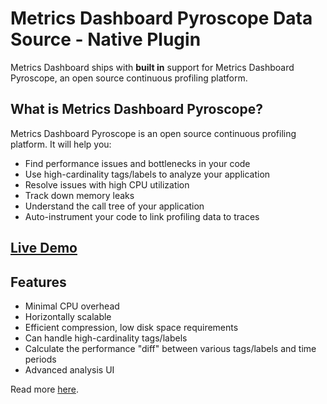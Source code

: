 # Metrics Dashboard Pyroscope Data Source - Native Plugin

Metrics Dashboard ships with **built in** support for Metrics Dashboard Pyroscope, an open source continuous profiling platform.

## What is Metrics Dashboard Pyroscope?

Metrics Dashboard Pyroscope is an open source continuous profiling platform. It will help you:

- Find performance issues and bottlenecks in your code
- Use high-cardinality tags/labels to analyze your application
- Resolve issues with high CPU utilization
- Track down memory leaks
- Understand the call tree of your application
- Auto-instrument your code to link profiling data to traces

## [Live Demo](https://demo.pyroscope.io/)

## Features

- Minimal CPU overhead
- Horizontally scalable
- Efficient compression, low disk space requirements
- Can handle high-cardinality tags/labels
- Calculate the performance "diff" between various tags/labels and time periods
- Advanced analysis UI

Read more [here](https://metrics-dashboard.com/docs/metrics-dashboard/latest/datasources/metrics-dashboard-pyroscope/).
